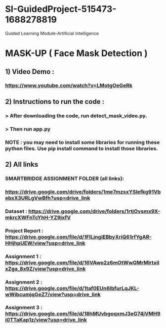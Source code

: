 # SI-GuidedProject-515473-1688278819
Guided Learning Module-Artificial Intelligence

# MASK-UP ( Face Mask Detection )

## 1) Video Demo : 
### https://www.youtube.com/watch?v=LMotgOeGeRk

## 2) Instructions to run the code :
### > After downloading the code, run detect_mask_video.py.
### > Then run app.py
### NOTE : you may need to install some libraries for running these python files. Use pip install command to install those libraries.

## 2) All links 
### SMARTBRIDGE ASSIGNMENT FOLDER (all links): 
### https://drive.google.com/drive/folders/1me7mzsxYSlefkg91VbebxX3URLgVwBfh?usp=drive_link

### Dataset  : https://drive.google.com/drive/folders/1rtjOvsmx9X-mkrcXWFnTcYhH-YZ9jxfV

### Project Report : https://drive.google.com/file/d/1FILjngiEBbyXriQ61rfYgAR-HHjhpUEW/view?usp=drive_link

### Assignment 1 : https://drive.google.com/file/d/16VAwo2z6mOtWwGMrMlrtxiIxZga_8x9Z/view?usp=drive_link

### Assignment 2 : https://drive.google.com/file/d/1taf0EUn6lbfurLqJKL-wWibcumjqGeZ7/view?usp=drive_link

### Assignment 3 : https://drive.google.com/file/d/18hMUvbgoqxmJ3eG74jVMH9i0TTaKap1z/view?usp=drive_link
